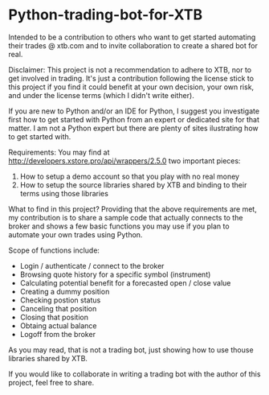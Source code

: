 # Python-trading-bot-for-XTB
Intended to be a contribution to others who want to get started automating their trades @ xtb.com and to invite collaboration to create a shared bot for real.

Disclaimer:
This project is not a recommendation to adhere to XTB, nor to get involved in trading.  It's just a contribution following the license stick to this project if you find it could benefit at your own decision, your own risk, and under the license terms (which I didn't write either).

If you are new to Python and/or an IDE for Python, I suggest you investigate first how to get started with Python from an expert or dedicated site for that matter.  I am not a Python expert but there are plenty of sites ilustrating how to get started with.

Requirements:
You may find at http://developers.xstore.pro/api/wrappers/2.5.0 two important pieces:
1. How to setup a demo account so that you play with no real money
2. How to setup the source libraries shared by XTB and binding to their terms using those libraries

What to find in this project?
Providing that the above requirements are met, my contribution is to share a sample code that actually connects to the broker and shows a few basic functions you may use if you plan to automate your own trades using Python.

Scope of functions include:
* Login / authenticate / connect to the broker
* Browsing quote history for a specific symbol (instrument)
* Calculating potential benefit for a forecasted open / close value
* Creating a dummy position
* Checking postion status
* Canceling that position
* Closing that position
* Obtaing actual balance 
* Logoff from the broker

As you may read, that is not a trading bot, just showing how to use thouse libraries shared by XTB.

If you would like to collaborate in writing a trading bot with the author of this project, feel free to share.
